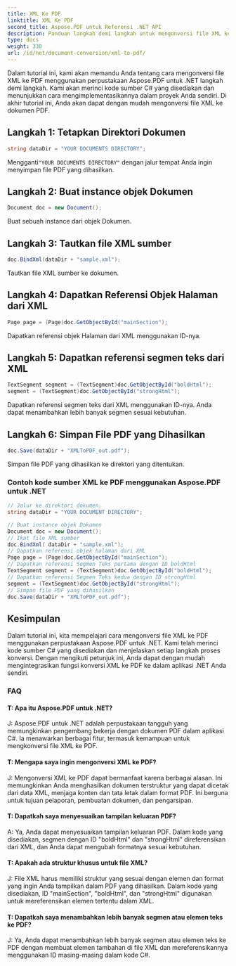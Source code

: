 ```yaml
---
title: XML Ke PDF
linktitle: XML Ke PDF
second_title: Aspose.PDF untuk Referensi .NET API
description: Panduan langkah demi langkah untuk mengonversi file XML ke PDF menggunakan Aspose.PDF untuk .NET.
type: docs
weight: 330
url: /id/net/document-conversion/xml-to-pdf/
---
```

Dalam tutorial ini, kami akan memandu Anda tentang cara mengonversi file XML ke PDF menggunakan perpustakaan Aspose.PDF untuk .NET langkah demi langkah. Kami akan merinci kode sumber C# yang disediakan dan menunjukkan cara mengimplementasikannya dalam proyek Anda sendiri. Di akhir tutorial ini, Anda akan dapat dengan mudah mengonversi file XML ke dokumen PDF.

## Langkah 1: Tetapkan Direktori Dokumen
```csharp
string dataDir = "YOUR DOCUMENTS DIRECTORY";
```
 Mengganti`"YOUR DOCUMENTS DIRECTORY"` dengan jalur tempat Anda ingin menyimpan file PDF yang dihasilkan.

## Langkah 2: Buat instance objek Dokumen
```csharp
Document doc = new Document();
```
Buat sebuah instance dari objek Dokumen.

## Langkah 3: Tautkan file XML sumber
```csharp
doc.BindXml(dataDir + "sample.xml");
```
Tautkan file XML sumber ke dokumen.

## Langkah 4: Dapatkan Referensi Objek Halaman dari XML
```csharp
Page page = (Page)doc.GetObjectById("mainSection");
```
Dapatkan referensi objek Halaman dari XML menggunakan ID-nya.

## Langkah 5: Dapatkan referensi segmen teks dari XML
```csharp
TextSegment segment = (TextSegment)doc.GetObjectById("boldHtml");
segment = (TextSegment)doc.GetObjectById("strongHtml");
```
Dapatkan referensi segmen teks dari XML menggunakan ID-nya. Anda dapat menambahkan lebih banyak segmen sesuai kebutuhan.

## Langkah 6: Simpan File PDF yang Dihasilkan
```csharp
doc.Save(dataDir + "XMLToPDF_out.pdf");
```
Simpan file PDF yang dihasilkan ke direktori yang ditentukan.

### Contoh kode sumber XML ke PDF menggunakan Aspose.PDF untuk .NET

```csharp
// Jalur ke direktori dokumen.
string dataDir = "YOUR DOCUMENT DIRECTORY";

// Buat instance objek Dokumen
Document doc = new Document();
// Ikat file XML sumber
doc.BindXml( dataDir + "sample.xml");
// Dapatkan referensi objek halaman dari XML
Page page = (Page)doc.GetObjectById("mainSection");
// Dapatkan referensi Segmen Teks pertama dengan ID boldHtml
TextSegment segment = (TextSegment)doc.GetObjectById("boldHtml");
// Dapatkan referensi Segmen Teks kedua dengan ID strongHtml
segment = (TextSegment)doc.GetObjectById("strongHtml");
// Simpan file PDF yang dihasilkan
doc.Save(dataDir + "XMLToPDF_out.pdf");
```

## Kesimpulan
Dalam tutorial ini, kita mempelajari cara mengonversi file XML ke PDF menggunakan perpustakaan Aspose.PDF untuk .NET. Kami telah merinci kode sumber C# yang disediakan dan menjelaskan setiap langkah proses konversi. Dengan mengikuti petunjuk ini, Anda dapat dengan mudah mengintegrasikan fungsi konversi XML ke PDF ke dalam aplikasi .NET Anda sendiri.

### FAQ

#### T: Apa itu Aspose.PDF untuk .NET?

J: Aspose.PDF untuk .NET adalah perpustakaan tangguh yang memungkinkan pengembang bekerja dengan dokumen PDF dalam aplikasi C#. Ia menawarkan berbagai fitur, termasuk kemampuan untuk mengkonversi file XML ke PDF.

#### T: Mengapa saya ingin mengonversi XML ke PDF?

J: Mengonversi XML ke PDF dapat bermanfaat karena berbagai alasan. Ini memungkinkan Anda menghasilkan dokumen terstruktur yang dapat dicetak dari data XML, menjaga konten dan tata letak dalam format PDF. Ini berguna untuk tujuan pelaporan, pembuatan dokumen, dan pengarsipan.

#### T: Dapatkah saya menyesuaikan tampilan keluaran PDF?

A: Ya, Anda dapat menyesuaikan tampilan keluaran PDF. Dalam kode yang disediakan, segmen dengan ID "boldHtml" dan "strongHtml" direferensikan dari XML, dan Anda dapat mengubah formatnya sesuai kebutuhan.

#### T: Apakah ada struktur khusus untuk file XML?

J: File XML harus memiliki struktur yang sesuai dengan elemen dan format yang ingin Anda tampilkan dalam PDF yang dihasilkan. Dalam kode yang disediakan, ID "mainSection", "boldHtml", dan "strongHtml" digunakan untuk mereferensikan elemen tertentu dalam XML.

#### T: Dapatkah saya menambahkan lebih banyak segmen atau elemen teks ke PDF?

J: Ya, Anda dapat menambahkan lebih banyak segmen atau elemen teks ke PDF dengan membuat elemen tambahan di file XML dan mereferensikannya menggunakan ID masing-masing dalam kode C#.